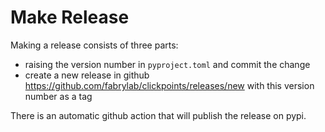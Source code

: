 Make Release
============

Making a release consists of three parts:

- raising the version number in `pyproject.toml` and commit the change
- create a new release in github https://github.com/fabrylab/clickpoints/releases/new with this version number as a tag

There is an automatic github action that will publish the release on pypi.
